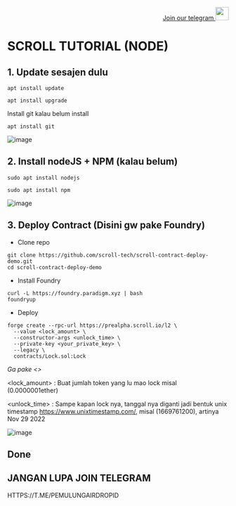 <p style="font-size:14px" align="right">
<a href="https://t.me/PemulungAirdropID" target="_blank">Join our telegram <img src="https://user-images.githubusercontent.com/72949170/194228482-0f875615-e155-4b12-8716-8111addd6cba.jpg" width="30"/></a>
</p>

# SCROLL TUTORIAL (NODE)

## 1. Update sesajen dulu
```
apt install update
```

```
apt install upgrade
```

Install git kalau belum install

```
apt install git
```

![image](https://user-images.githubusercontent.com/72949170/198203337-555136d0-bf75-4886-83bc-dc0696b0938e.png)


## 2. Install nodeJS + NPM (kalau belum)

```
sudo apt install nodejs
```

```
sudo apt install npm
```

![image](https://user-images.githubusercontent.com/72949170/198203659-e4d5eb6d-032a-4586-a091-2d6048551fb8.png)


## 3. Deploy Contract (Disini gw pake Foundry)
- Clone repo
```
git clone https://github.com/scroll-tech/scroll-contract-deploy-demo.git
cd scroll-contract-deploy-demo
```

- Install Foundry
```
curl -L https://foundry.paradigm.xyz | bash
foundryup
```

- Deploy
```
forge create --rpc-url https://prealpha.scroll.io/l2 \
  --value <lock_amount> \
  --constructor-args <unlock_time> \
  --private-key <your_private_key> \
  --legacy \
  contracts/Lock.sol:Lock
```

*Ga pake <>*


<lock_amount> : Buat jumlah token yang lu mao lock misal (0.0000001ether)

<unlock_time> : Sampe kapan lock nya, tanggal nya diganti jadi bentuk unix timestamp https://www.unixtimestamp.com/, misal (1669761200), artinya Nov 29 2022 

![image](https://user-images.githubusercontent.com/72949170/198204614-beb19e18-3643-4f7b-9984-06dc4de56c0e.png)


## Done


## JANGAN LUPA JOIN TELEGRAM
HTTPS://T.ME/PEMULUNGAIRDROPID
